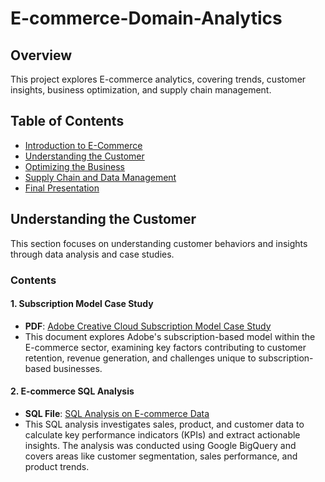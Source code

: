 # E-commerce-Domain-Analytics

## Overview
This project explores E-commerce analytics, covering trends, customer insights, business optimization, and supply chain management.

## Table of Contents
- [Introduction to E-Commerce](#introduction-to-e-commerce)
- [Understanding the Customer](#understanding-the-customer)
- [Optimizing the Business](#optimizing-the-business)
- [Supply Chain and Data Management](#supply-chain-and-data-management)
- [Final Presentation](#final-presentation)




## Understanding the Customer

This section focuses on understanding customer behaviors and insights through data analysis and case studies.

### Contents

#### 1. Subscription Model Case Study
- **PDF**: [Adobe Creative Cloud Subscription Model Case Study](./Adobe_creative_cloud_subjective_research_case_study.pdf)
- This document explores Adobe's subscription-based model within the E-commerce sector, examining key factors contributing to customer retention, revenue generation, and challenges unique to subscription-based businesses.

#### 2. E-commerce SQL Analysis
- **SQL File**: [SQL Analysis on E-commerce Data](./ecommerce-sql-analysis.sql)
- This SQL analysis investigates sales, product, and customer data to calculate key performance indicators (KPIs) and extract actionable insights. The analysis was conducted using Google BigQuery and covers areas like customer segmentation, sales performance, and product trends.
